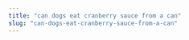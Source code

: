 ```yaml
---
title: "can dogs eat cranberry sauce from a can"
slug: "can-dogs-eat-cranberry-sauce-from-a-can"
---
```



